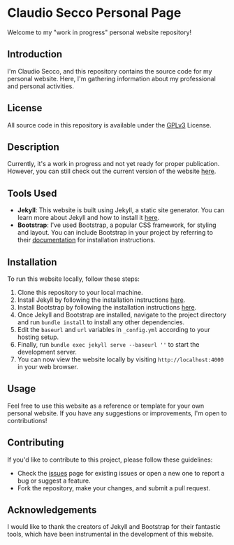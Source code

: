 # Claudio Secco Personal Page

Welcome to my "work in progress" personal website repository!

## Introduction

I'm Claudio Secco, and this repository contains the source code for my personal website. Here, I'm gathering information about my professional and personal activities.

## License

All source code in this repository is available under the [GPLv3](LICENSE) License.

## Description

Currently, it's a work in progress and not yet ready for proper publication. However, you can still check out the current version of the website [here](https://claudiosecco.github.io/website/).

## Tools Used

- **Jekyll**: This website is built using Jekyll, a static site generator. You can learn more about Jekyll and how to install it [here](https://jekyllrb.com/docs/installation/).
- **Bootstrap**: I've used Bootstrap, a popular CSS framework, for styling and layout. You can include Bootstrap in your project by referring to their [documentation](https://getbootstrap.com/docs/5.1/getting-started/introduction/) for installation instructions.

## Installation

To run this website locally, follow these steps:

1. Clone this repository to your local machine.
2. Install Jekyll by following the installation instructions [here](https://jekyllrb.com/docs/installation/).
3. Install Bootstrap by following the installation instructions [here](https://getbootstrap.com/docs/5.1/getting-started/introduction/).
4. Once Jekyll and Bootstrap are installed, navigate to the project directory and run `bundle install` to install any other dependencies.
5. Edit the `baseurl` and `url` variables in `_config.yml` according to your hosting setup.
6. Finally, run `bundle exec jekyll serve --baseurl ''` to start the development server.
7. You can now view the website locally by visiting `http://localhost:4000` in your web browser.

## Usage

Feel free to use this website as a reference or template for your own personal website. If you have any suggestions or improvements, I'm open to contributions!

## Contributing

If you'd like to contribute to this project, please follow these guidelines:

- Check the [issues](https://github.com/ClaudioSecco/website/issues) page for existing issues or open a new one to report a bug or suggest a feature.
- Fork the repository, make your changes, and submit a pull request.

## Acknowledgements

I would like to thank the creators of Jekyll and Bootstrap for their fantastic tools, which have been instrumental in the development of this website.

